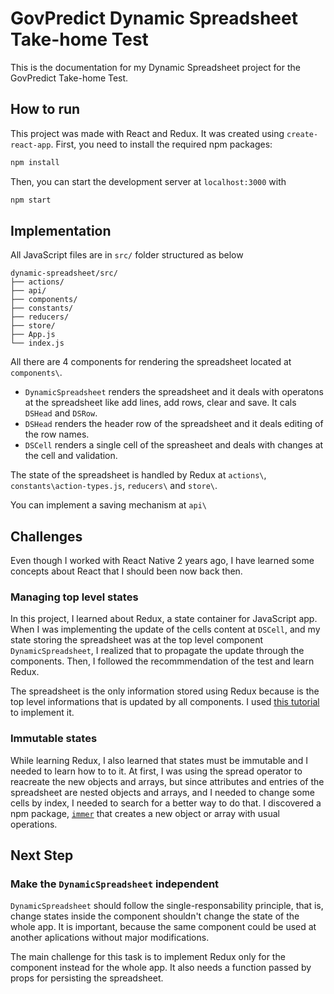 # GovPredict Dynamic Spreadsheet Take-home Test

This is the documentation for my Dynamic Spreadsheet project for the GovPredict Take-home Test.

## How to run

This project was made with React and Redux. It was created using `create-react-app`. First, you need to install the required npm packages:

```bash
npm install
```

Then, you can start the development server at `localhost:3000` with

```bash
npm start
```

## Implementation

All JavaScript files are in `src/` folder structured as below

```plain
dynamic-spreadsheet/src/
├── actions/
├── api/
├── components/
├── constants/
├── reducers/
├── store/
├── App.js
└── index.js
```

All there are 4 components for rendering the spreadsheet located at `components\`.

- `DynamicSpreadsheet` renders the spreadsheet and it deals with operatons at the spreadsheet like add lines, add rows, clear and save. It cals `DSHead` and `DSRow`.
- `DSHead` renders the header row of the spreadsheet and it deals editing of the row names.
- `DSCell` renders a single cell of the spreasheet and deals with changes at the cell and validation.

The state of the spreadsheet is handled by Redux at `actions\`, `constants\action-types.js`, `reducers\` and `store\`.

You can implement a saving mechanism at `api\`

## Challenges

Even though I worked with React Native 2 years ago, I have learned some concepts about React that I should been now back then.

### Managing top level states

In this project, I learned about Redux, a state container for JavaScript app. When I was implementing the update of the cells content at `DSCell`, and my state storing the spreadsheet was at the top level component `DynamicSpreadsheet`, I realized that to propagate the update through the components. Then, I followed the recommmendation of the test and learn Redux.

The spreadsheet is the only information stored using Redux because is the top level informations that is updated by all components. I used [this tutorial](https://www.valentinog.com/blog/redux/#react-redux-tutorial-getting-to-know-the-redux-store) to implement it.

### Immutable states

While learning Redux, I also learned that states must be immutable and I needed to learn how to to it. At first, I was using the spread operator to reacreate the new objects and arrays, but since attributes and entries of the spreadsheet are nested objects and arrays, and I needed to change some cells by index, I needed to search for a better way to do that. I discovered a npm package, [`immer`](https://immerjs.github.io/immer/docs/introduction) that creates a new object or array with usual operations.

## Next Step

### Make the `DynamicSpreadsheet` independent

`DynamicSpreadsheet` should follow the single-responsability principle, that is, change states inside the component shouldn't change the state of the whole app. It is important, because the same component could be used at another aplications without major modifications.

The main challenge for this task is to implement Redux only for the component instead for the whole app. It also needs a function passed by props for persisting the spreadsheet.
